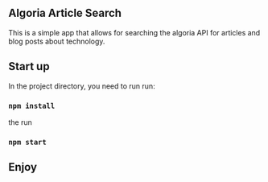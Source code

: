 ## Algoria Article Search
This is a simple app that allows for searching the algoria API for articles and blog posts about technology.

## Start up

In the project directory, you need to run run:

### `npm install`

the run

### `npm start`

## Enjoy
